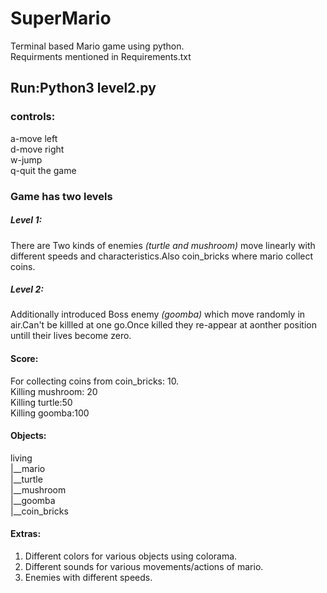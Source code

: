 # SuperMario
Terminal based Mario game using python.
<br>Requirments mentioned in Requirements.txt
## Run:Python3 level2.py

### controls:
a-move left
<br>d-move right
<br>w-jump
<br>q-quit the game

### Game has two levels
##### Level 1: 
There are Two kinds of enemies *(turtle and mushroom)* move linearly with different speeds and characteristics.Also coin_bricks where mario collect coins.
##### Level 2: 
Additionally introduced Boss enemy *(goomba)* which move randomly in air.Can't be killled at one go.Once killed they re-appear at aonther position untill their lives become zero.

#### Score:
For collecting coins from coin_bricks: 10.
<br>Killing mushroom: 20
<br>Killing turtle:50
<br>Killing goomba:100

#### Objects:
living
<br>|__mario
<br>|__turtle
<br>|__mushroom
<br>|__goomba
<br>|__coin_bricks

#### Extras:
1. Different colors for various objects using colorama.
2. Different sounds for various movements/actions of mario.
3. Enemies with different speeds.
